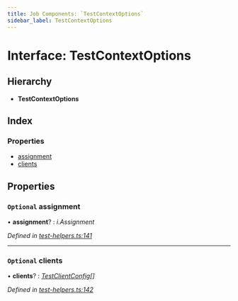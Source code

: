 ```yaml
---
title: Job Components: `TestContextOptions`
sidebar_label: TestContextOptions
---
```


# Interface: TestContextOptions

## Hierarchy

* **TestContextOptions**

## Index

### Properties

* [assignment](testcontextoptions.md#optional-assignment)
* [clients](testcontextoptions.md#optional-clients)

## Properties

### `Optional` assignment

• **assignment**? : *i.Assignment*

*Defined in [test-helpers.ts:141](https://github.com/terascope/teraslice/blob/0ae31df4/packages/job-components/src/test-helpers.ts#L141)*

___

### `Optional` clients

• **clients**? : *[TestClientConfig](testclientconfig.md)[]*

*Defined in [test-helpers.ts:142](https://github.com/terascope/teraslice/blob/0ae31df4/packages/job-components/src/test-helpers.ts#L142)*

